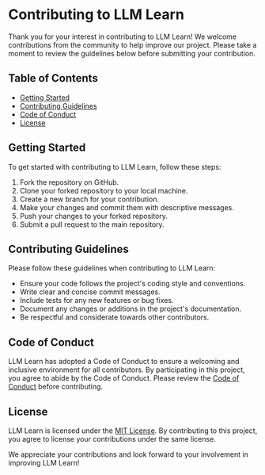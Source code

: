 # Contributing to LLM Learn

Thank you for your interest in contributing to LLM Learn! We welcome contributions from the community to help improve our project. Please take a moment to review the guidelines below before submitting your contribution.

## Table of Contents
- [Getting Started](#getting-started)
- [Contributing Guidelines](#contributing-guidelines)
- [Code of Conduct](#code-of-conduct)
- [License](#license)

## Getting Started
To get started with contributing to LLM Learn, follow these steps:

1. Fork the repository on GitHub.
2. Clone your forked repository to your local machine.
3. Create a new branch for your contribution.
4. Make your changes and commit them with descriptive messages.
5. Push your changes to your forked repository.
6. Submit a pull request to the main repository.

## Contributing Guidelines
Please follow these guidelines when contributing to LLM Learn:

- Ensure your code follows the project's coding style and conventions.
- Write clear and concise commit messages.
- Include tests for any new features or bug fixes.
- Document any changes or additions in the project's documentation.
- Be respectful and considerate towards other contributors.

## Code of Conduct
LLM Learn has adopted a Code of Conduct to ensure a welcoming and inclusive environment for all contributors. By participating in this project, you agree to abide by the Code of Conduct. Please review the [Code of Conduct](CODE_OF_CONDUCT.md) before contributing.

## License
LLM Learn is licensed under the [MIT License](LICENSE). By contributing to this project, you agree to license your contributions under the same license.

We appreciate your contributions and look forward to your involvement in improving LLM Learn!
